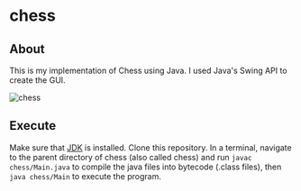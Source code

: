 # chess

## About
This is my implementation of Chess using Java. I used Java's Swing API to create the GUI.  

![chess](https://dxaviud.github.io/images/chess.gif)

## Execute
Make sure that [JDK](https://www.oracle.com/ca-en/java/technologies/javase-jdk15-downloads.html) is installed. Clone this repository. In a terminal, navigate to the parent directory of chess (also called chess) and run `javac chess/Main.java` to compile the java files into bytecode (.class files), then `java chess/Main` to execute the program.

